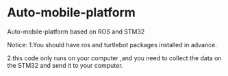 # Auto-mobile-platform
Auto-mobile-platform based on ROS and STM32

Notice: 
1.You should have ros and turtlebot packages installed in advance. 

2.this code only runs on your computer ,and you need to collect the data on the STM32 and send it to your computer. 
